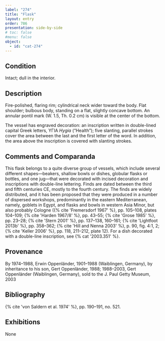 ```yaml
---
label: "274"
title: "Flask"
layout: entry
order: 786
presentation: side-by-side
# toc: false
#menu: false 
object:
  - id: "cat-274"
---
```


## Condition

Intact; dull in the interior.

## Description

Fire-polished, flaring rim; cylindrical neck wider toward the body. Flat shoulder; bulbous body, standing on a flat, slightly concave bottom. An annular pontil mark (W. 1.5, Th. 0.2 cm) is visible at the center of the bottom.

The vessel has engraved decoration: an inscription written in double-lined capital Greek letters, ΥΓΙΑ *Hygia* (“Health”); five slanting, parallel strokes cover the area between the last and the first letter of the word. In addition, the area above the inscription is covered with slanting strokes.

## Comments and Comparanda

This flask belongs to a quite diverse group of vessels, which include several different shapes—beakers, shallow bowls or dishes, globular flasks or bottles, and one jug—that were decorated with incised decoration and inscriptions with double-line lettering. Finds are dated between the third and fifth centuries CE, mostly to the fourth century. The finds are widely distributed, and it has been proposed that they were produced in a number of dispersed workshops, predominantly in the eastern Mediterranean, namely, goblets in Egypt, and flasks and bowls in western Asia Minor, but also probably Cologne ({% cite 'Fremersdorf 1967' %}, pp. 105–108, plates 104–109; {% cite 'Harden 1967/8' %}, pp. 43–55; {% cite 'Grose 1985' %}, pp. 23–28; {% cite 'Stern 2001' %}, pp. 137–138, 160–161; {% cite 'Lightfoot 2013b' %}, pp. 358–362; {% cite 'Hill and Nenna 2003' %}, p. 90, fig. 4:1, 2; {% cite 'Keller 2006' %}, pp. 118, 211–212, plate 12). For a dish decorated with a double-line inscription, see {% cat '2003.351' %}.

## Provenance

By 1974–1988, Erwin Oppenländer, 1901–1988 (Waiblingen, Germany), by inheritance to his son, Gert Oppenländer, 1988; 1988–2003, Gert Oppenländer (Waiblingen, Germany), sold to the J. Paul Getty Museum, 2003

## Bibliography

{% cite 'von Saldern et al. 1974' %}, pp. 190–191, no. 521.

## Exhibitions

None